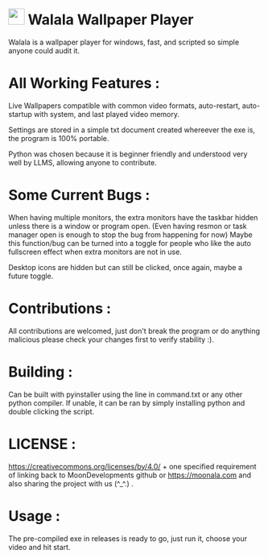 # <img src="https://raw.githubusercontent.com/MoonDevelopmentsLLC/Walala_Player/refs/heads/main/icon.ico" width="32" height="32" /> Walala Wallpaper Player
Walala is a wallpaper player for windows, fast, and scripted so simple anyone could audit it.

# All Working Features : 
Live Wallpapers compatible with common video formats, auto-restart, auto-startup with system, and last played video memory.

Settings are stored in a simple txt document created whereever the exe is, the program is 100% portable. 

Python was chosen because it is beginner friendly and understood very well by LLMS, allowing anyone to contribute.

# Some Current Bugs :
 When having multiple monitors, the extra monitors have the taskbar hidden unless there is a window or program open. (Even having resmon or task manager open is enough to stop the bug from happening for now) Maybe this function/bug can be turned into a toggle for people who like the auto fullscreen effect when extra monitors are not in use.

Desktop icons are hidden but can still be clicked, once again, maybe a future toggle.               

# Contributions :
 All contributions are welcomed, just don't break the program or do anything malicious please check your changes first to verify stability :). 

# Building :
 Can be built with pyinstaller using the line in command.txt or any other python compiler. If unable, it can be ran by simply installing python and double clicking the script.

# LICENSE : 
https://creativecommons.org/licenses/by/4.0/ + one specified requirement of linking back to MoonDevelopments github or https://moonala.com and also sharing the project with us (^_^.) .

# Usage : 
The pre-compiled exe in releases is ready to go, just run it, choose your video and hit start.

